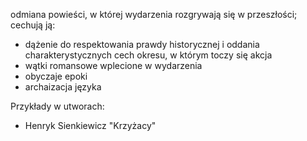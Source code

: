 odmiana powieści, w której wydarzenia rozgrywają się w przeszłości; cechują ją:
- dążenie do respektowania prawdy historycznej i oddania charakterystycznych cech okresu, w którym toczy się akcja
- wątki romansowe wplecione w wydarzenia
- obyczaje epoki
- archaizacja języka

Przykłady w utworach:
- Henryk Sienkiewicz "Krzyżacy"